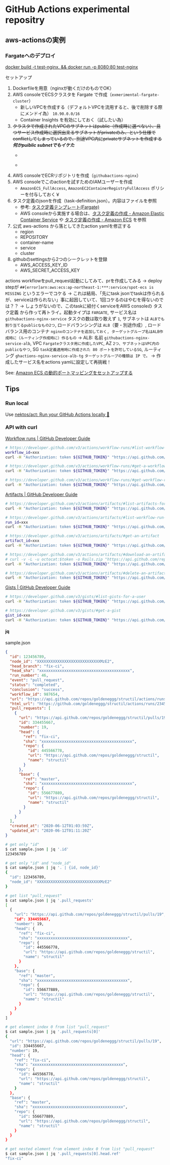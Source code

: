 GitHub Actions experimental repositry
==========


## aws-actionsの実例

### Fargateへのデプロイ
[docker build \-t test\-nginx\. && docker run \-p 8080:80 test\-nginx](https://dev.classmethod.jp/articles/github-actions-fargate-deploy/)


セットアップ

1. Dockerfileを用意（nginxが動くだけのものでOK）
2. AWS consoleでECSクラスタを Fargate で作成（`exmerimental-fargate-cluster`）
    - 新しいVPCを作成する（デフォルトVPCを流用すると、後で削除する際にメンドイ為） `10.90.0.0/16`
    - Container Insights を有効にしておく（試したい為）
3. ~~クラスタで作成されたVPCのサブネットはpublic（作成時に選べない）、且つサービス作成時に選択出来るサブネットがprivateのみ、という仕様でconflictしてしまっているので、別途VPC内にprivateサブネットを作成する~~  ___何かpuiblic subnetでもイケた___
    - ~~~AWS consoleからVPCを開く　※作成したVPCに名前をつけておく（ついでに）`exmerimental-fargate-cluster-vpc`~~~
    - ~~~サブネットを作成する。azはa, cで、それぞれ未使用CIDRを割り当てて作成~~~
4. AWS consoleでECRリポジトリを作成（`githubactions-nginx`）
5. AWS consoleでこのactionを試すためのIAMユーザーを作成
    - `AmazonECS_FullAccess`, `AmazonEC2ContainerRegistryFullAccess` ポリシーを付与しておく￥
6. タスク定義のjsonを作成（task-definition.json）。内容はファイルを参照
    - 参考: [タスク定義テンプレート(Fargate)](https://docs.aws.amazon.com/ja_jp/AmazonECS/latest/userguide/create-task-definition.html#task-definition-template)
    - AWS consoleから実施する場合は、[タスク定義の作成 \- Amazon Elastic Container Service](https://docs.aws.amazon.com/ja_jp/AmazonECS/latest/developerguide/create-task-definition.html) や [タスク定義の作成 \- Amazon ECS](https://docs.aws.amazon.com/ja_jp/AmazonECS/latest/userguide/create-task-definition.html) を参照
7. 公式 aws-actions から落としてきたaction yamlを修正する
    - region
    - REPOSITORY
    - container-name
    - service
    - cluster
8. githubのsettingsから2つのシークレットを登録
    - AWS_ACCESS_KEY_ID
    - AWS_SECRET_ACCESS_KEY


actions workflowをpull_request起動にしてみて、prを作成してみる
→ deploy stepが `##[error]arn:aws:ecs:ap-northeast-1:***:service/spot-ecs is MISSING` というエラーでコケる
→ これは結局、「先にtask jsonでtaskは作られるが、serviceは作られない」事に起因していて、1回コケるのはやむを得ないのでは？？
→ しょうがないので、このtaskに紐付くserviceをAWS consoleの タスク定義 から作って再トライ。起動タイプは `FARGATE`, サービス名は `githubactions-nginx-service` タスクの数は取り敢えず `1`, サブネットは `ALBでも割り当てるpublicなもの2つ`, ロードバランシングは `ALB`（要・別途作成）, ロードバランス用のコンテナ `nginxのコンテナを追加しておく, ターゲットグループ名はALB作成時に（ルーティング作成時に）作るもの`
→ ALB: 名前 `githubactions-nginx-service-alb`, VPC `Fargateクラスタ用に作成したVPC`, AZ `2つ、サブネットはVPC内のpublicなやつ`, SG `task定義適用時に作成された 80 ポートを許可しているSG`, ルーティング `ghactions-nginx-service-alb-tg` `ターゲットグループの種類は IP で。`
→ 作成したサービス名をactions yamlに設定して再挑戦！

See: [Amazon ECS の動的ポートマッピングをセットアップする](https://aws.amazon.com/jp/premiumsupport/knowledge-center/dynamic-port-mapping-ecs/)


## Tips


### Run local
Use [nektos/act: Run your GitHub Actions locally 🚀](https://github.com/nektos/act)


### API with curl

[Workflow runs \| GitHub Developer Guide](https://developer.github.com/v3/actions/workflow-runs/)

```sh
# https://developer.github.com/v3/actions/workflow-runs/#list-workflow-runs
workflow_id=xxx
curl -H "Authorization: token ${GITHUB_TOKEN}" "https://api.github.com/repos/${GITHUB_OWNER}/${GITHUB_REPOS}/actions/workflows/${workflow_id}/runs"

# https://developer.github.com/v3/actions/workflow-runs/#get-a-workflow-run
curl -H "Authorization: token ${GITHUB_TOKEN}" "https://api.github.com/repos/${GITHUB_OWNER}/${GITHUB_REPOS}/actions/runs/${run_id}"

# https://developer.github.com/v3/actions/workflow-runs/#get-workflow-run-usage  ※public beta
curl -H "Authorization: token ${GITHUB_TOKEN}" "https://api.github.com/repos/${GITHUB_OWNER}/${GITHUB_REPOS}/actions/runs/${run_id}/timing"
```


[Artifacts \| GitHub Developer Guide](https://developer.github.com/v3/actions/artifacts/)


```sh
# https://developer.github.com/v3/actions/artifacts/#list-artifacts-for-a-repository
curl -H "Authorization: token ${GITHUB_TOKEN}" "https://api.github.com/repos/${GITHUB_OWNER}/${GITHUB_REPOS}/actions/artifacts"

# https://developer.github.com/v3/actions/artifacts/#list-workflow-run-artifacts
run_id=xxx
curl -H "Authorization: token ${GITHUB_TOKEN}" "https://api.github.com/repos/${GITHUB_OWNER}/${GITHUB_REPOS}/actions/runs/${run_id}/artifacts"

# https://developer.github.com/v3/actions/artifacts/#get-an-artifact
artifact_id=xxx
curl -H "Authorization: token ${GITHUB_TOKEN}" "https://api.github.com/repos/${GITHUB_OWNER}/${GITHUB_REPOS}/actions/artifacts/${artifact_id}"

# https://developer.github.com/v3/actions/artifacts/#download-an-artifact
# curl -v -L -u octocat:$token -o Rails.zip "https://api.github.com/repos/octo-org/octo-repo/actions/artifacts/30209828/zip"
curl -H "Authorization: token ${GITHUB_TOKEN}" "https://api.github.com/repos/${GITHUB_OWNER}/${GITHUB_REPOS}/actions/artifacts/${artifact_id}/:archive_format"

# https://developer.github.com/v3/actions/artifacts/#delete-an-artifact
curl -H "Authorization: token ${GITHUB_TOKEN}" "https://api.github.com/repos/${GITHUB_OWNER}/${GITHUB_REPOS}/actions/artifacts/${artifact_id}"

```

[Gists \| GitHub Developer Guide](https://developer.github.com/v3/gists/)

```sh
# https://developer.github.com/v3/gists/#list-gists-for-a-user
curl -H "Authorization: token ${GITHUB_TOKEN}" "https://api.github.com/users/${GITHUB_OWNER}/gists"

# https://developer.github.com/v3/gists/#get-a-gist
gist_id=xxx
curl -H "Authorization: token ${GITHUB_TOKEN}" "https://api.github.com/gists/${gist_id}"
```

#### jq

sample.json

```json
{
  "id": 123456789,
  "node_id": "XXXXXXXXXXXXXXXXXXXXXXXXXXXXMzE2",
  "head_branch": "fix-ci",
  "head_sha": "xxxxxxxxxxxxxxxxxxxxxxxxxxxxxxxxxxxxxxxx",
  "run_number": 46,
  "event": "pull_request",
  "status": "completed",
  "conclusion": "success",
  "workflow_id": 987654,
  "url": "https://api.github.com/repos/goldeneggg/structil/actions/runs/23456789",
  "html_url": "https://github.com/goldeneggg/structil/actions/runs/23456789",
  "pull_requests": [
    {
      "url": "https://api.github.com/repos/goldeneggg/structil/pulls/19",
      "id": 334455667,
      "number": 19,
      "head": {
        "ref": "fix-ci",
        "sha": "xxxxxxxxxxxxxxxxxxxxxxxxxxxxxxxxxxxxxxxx",
        "repo": {
          "id": 445566778,
          "url": "https://api.github.com/repos/goldeneggg/structil",
          "name": "structil"
        }
      },
      "base": {
        "ref": "master",
        "sha": "xxxxxxxxxxxxxxxxxxxxxxxxxxxxxxxxxxxxxxxx",
        "repo": {
          "id": 556677889,
          "url": "https://api.github.com/repos/goldeneggg/structil",
          "name": "structil"
        }
      }
    }
  ],
  "created_at": "2020-06-12T01:03:59Z",
  "updated_at": "2020-06-12T01:11:20Z"
}
```


```sh
# get only "id"
$ cat sample.json | jq '.id'
123456789

# get only "id" and "node_id"
$ cat sample.json | jq '. | {id, node_id}'
{
  "id": 123456789,
  "node_id": "XXXXXXXXXXXXXXXXXXXXXXXXXXXXMzE2"
}

# get list "pull_request"
$ cat sample.json | jq '.pull_requests'
[
  {
    "url": "https://api.github.com/repos/goldeneggg/structil/pulls/19",
    "id": 334455667,
    "number": 19,
    "head": {
      "ref": "fix-ci",
      "sha": "xxxxxxxxxxxxxxxxxxxxxxxxxxxxxxxxxxxxxxxx",
      "repo": {
        "id": 445566778,
        "url": "https://api.github.com/repos/goldeneggg/structil",
        "name": "structil"
      }
    },
    "base": {
      "ref": "master",
      "sha": "xxxxxxxxxxxxxxxxxxxxxxxxxxxxxxxxxxxxxxxx",
      "repo": {
        "id": 556677889,
        "url": "https://api.github.com/repos/goldeneggg/structil",
        "name": "structil"
      }
    }
  }
]

# get element index 0 from list "pull_request"
$ cat sample.json | jq '.pull_requests[0]'
{
  "url": "https://api.github.com/repos/goldeneggg/structil/pulls/19",
  "id": 334455667,
  "number": 19,
  "head": {
    "ref": "fix-ci",
    "sha": "xxxxxxxxxxxxxxxxxxxxxxxxxxxxxxxxxxxxxxxx",
    "repo": {
      "id": 445566778,
      "url": "https://api.github.com/repos/goldeneggg/structil",
      "name": "structil"
    }
  },
  "base": {
    "ref": "master",
    "sha": "xxxxxxxxxxxxxxxxxxxxxxxxxxxxxxxxxxxxxxxx",
    "repo": {
      "id": 556677889,
      "url": "https://api.github.com/repos/goldeneggg/structil",
      "name": "structil"
    }
  }
}

# get nested element from element index 0 from list "pull_request"
$ cat sample.json | jq '.pull_requests[0].head.ref'
"fix-ci"
```
